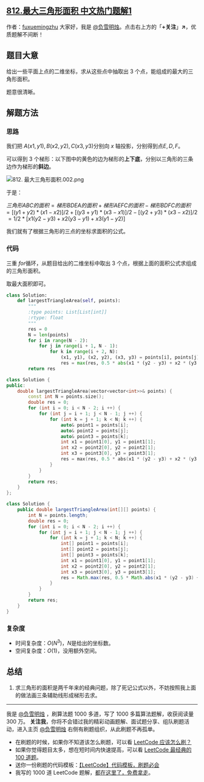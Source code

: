 ## [812.最大三角形面积 中文热门题解1](https://leetcode.cn/problems/largest-triangle-area/solutions/100000/by-fuxuemingzhu-czdh)

作者：[fuxuemingzhu](https://leetcode.cn/u/fuxuemingzhu)
大家好，我是 [@负雪明烛](https://leetcode-cn.com/u/fuxuemingzhu/)。点击右上方的「**+关注**」**↗**，优质题解不间断！

## 题目大意

给出一些平面上点的二维坐标，求从这些点中抽取出 3 个点，能组成的最大的三角形面积。

题意很清晰。

## 解题方法

### 思路

我们把 $A(x1, y1),B(x2, y2),C(x3, y3)$分别向 $x$ 轴投影，分别得到点$E, D, F$。

可以得到 3 个梯形：以下图中的黄色的边为梯形的**上下底**，分别以三角形的三条边作为梯形的**斜边**。

![812. 最大三角形面积.002.png](https://pic.leetcode-cn.com/1652581790-XRkRMK-812.%20%E6%9C%80%E5%A4%A7%E4%B8%89%E8%A7%92%E5%BD%A2%E9%9D%A2%E7%A7%AF.002.png)


于是：

$三角形 ABC 的面积 = 梯形 BDEA 的面积 + 梯形 AEFC 的面积 - 梯形 BDFC 的面积$
$= [(y1 + y2) * (x1 - x2)]/2 + [(y3 + y1) * (x3 - x1)]/2 - [(y2 + y3) * (x3 - x2)]/2$
$= 1/2 * [x1(y2 - y3) + x2(y3 - y1) + x3(y1 - y2)]$

我们就有了根据三角形的三点的坐标求面积的公式。

### 代码

三重 $for$循环，从题目给出的二维坐标中取出 3 个点，根据上面的面积公式求组成的三角形面积。

取最大面积即可。

```Python []
class Solution:
    def largestTriangleArea(self, points):
        """
        :type points: List[List[int]]
        :rtype: float
        """
        res = 0
        N = len(points)
        for i in range(N - 2):
            for j in range(i + 1, N - 1):
                for k in range(i + 2, N):
                    (x1, y1), (x2, y2), (x3, y3) = points[i], points[j], points[k]
                    res = max(res, 0.5 * abs(x1 * (y2 - y3) + x2 * (y3 - y1) + x3 * (y1 - y2)))
        return res
```
```C++ []
class Solution {
public:
    double largestTriangleArea(vector<vector<int>>& points) {
        const int N = points.size();
        double res = 0;
        for (int i = 0; i < N - 2; i ++) {
            for (int j = i + 1; j < N - 1; j ++) {
                for (int k = j + 1; k < N; k ++) {
                    auto& point1 = points[i];
                    auto& point2 = points[j];
                    auto& point3 = points[k];
                    int x1 = point1[0], y1 = point1[1];
                    int x2 = point2[0], y2 = point2[1];
                    int x3 = point3[0], y3 = point3[1];
                    res = max(res, 0.5 * abs(x1 * (y2 - y3) + x2 * (y3 - y1) + x3 * (y1 - y2)));
                }
            }
        }
        return res;
    }
};
```
```Java []
class Solution {
    public double largestTriangleArea(int[][] points) {
        int N = points.length;
        double res = 0;
        for (int i = 0; i < N - 2; i ++) {
            for (int j = i + 1; j < N - 1; j ++) {
                for (int k = j + 1; k < N; k ++) {
                    int[] point1 = points[i];
                    int[] point2 = points[j];
                    int[] point3 = points[k];
                    int x1 = point1[0], y1 = point1[1];
                    int x2 = point2[0], y2 = point2[1];
                    int x3 = point3[0], y3 = point3[1];
                    res = Math.max(res, 0.5 * Math.abs(x1 * (y2 - y3) + x2 * (y3 - y1) + x3 * (y1 - y2)));
                }
            }
        }
        return res;
    }
}
```


### 复杂度

- 时间复杂度：$O(N^3)$，$N$是给出的坐标数。
- 空间复杂度：$O(1)$，没用额外空间。

## 总结

1. 求三角形的面积是两千年来的经典问题，除了死记公式以外，不妨按照我上面的做法画三条辅助线形成梯形去求。

---

我是 [@负雪明烛](https://leetcode-cn.com/u/fuxuemingzhu/) ，刷算法题 1000 多道，写了 1000 多篇算法题解，收获阅读量 300 万。
**关注我**，你将不会错过我的精彩动画题解、面试题分享、组队刷题活动，进入主页 [@负雪明烛](https://leetcode-cn.com/u/fuxuemingzhu/) 右侧有刷题组织，从此刷题不再孤单。

- 在刷题的时候，如果你不知道该怎么刷题，可以看 [LeetCode 应该怎么刷？](https://mp.weixin.qq.com/s/viDYrSlF5INEhVWiJhM2EQ)
- 如果你觉得题目太多，想在短时间内快速提高，可以看 [LeetCode 最经典的 100 道题](https://mp.weixin.qq.com/s/e51CEkEP6Wz850JYbgz8dw)。
- 送你一份刷题的代码模板：[【LeetCode】代码模板，刷题必会](https://blog.csdn.net/fuxuemingzhu/article/details/101900729)
- 我写的 1000 道 LeetCode 题解，[都在这里了，免费拿走](https://leetcode-cn.com/link/?target=https%3A%2F%2Fgithub.com%2Ffuxuemingzhu%2FLeetcode-Solution-All)。